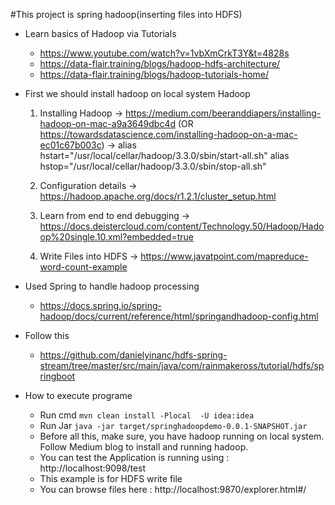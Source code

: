 #This project is spring hadoop(inserting files into HDFS)
* Learn basics of Hadoop via Tutorials 
    * https://www.youtube.com/watch?v=1vbXmCrkT3Y&t=4828s
    * https://data-flair.training/blogs/hadoop-hdfs-architecture/
    * https://data-flair.training/blogs/hadoop-tutorials-home/
* First we should install hadoop on local system
    Hadoop
    1. Installing Hadoop
    	-> https://medium.com/beeranddiapers/installing-hadoop-on-mac-a9a3649dbc4d (OR https://towardsdatascience.com/installing-hadoop-on-a-mac-ec01c67b003c)
    	-> 	alias hstart="/usr/local/cellar/hadoop/3.3.0/sbin/start-all.sh"
    		alias hstop="/usr/local/cellar/hadoop/3.3.0/sbin/stop-all.sh"
    2.	Configuration details 
    	-> https://hadoop.apache.org/docs/r1.2.1/cluster_setup.html
    
    3. Learn from end to end debugging 
    	-> https://docs.deistercloud.com/content/Technology.50/Hadoop/Hadoop%20single.10.xml?embedded=true
    4. Write Files into HDFS 
    	-> https://www.javatpoint.com/mapreduce-word-count-example
*   Used Spring to handle hadoop processing
    * https://docs.spring.io/spring-hadoop/docs/current/reference/html/springandhadoop-config.html
* Follow this 
    * https://github.com/danielyinanc/hdfs-spring-stream/tree/master/src/main/java/com/rainmakeross/tutorial/hdfs/springboot    
       				
* How to execute programe
    * Run cmd      ```mvn clean install -Plocal  -U idea:idea```
    * Run Jar      ``` java -jar target/springhadoopdemo-0.0.1-SNAPSHOT.jar ```
    * Before all this, make sure, you have hadoop running on local system. Follow Medium blog to install and running hadoop.
    * You can test the Application is running using : http://localhost:9098/test
    * This example is for HDFS write file
    * You can browse files here : http://localhost:9870/explorer.html#/
    
